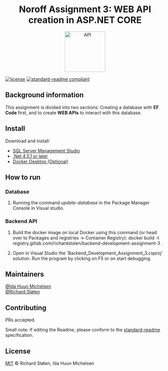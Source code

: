 <div align="center">
    <h1>Noroff Assignment 3: WEB API creation in ASP.NET CORE</h1>
    <img src="https://encrypted-tbn0.gstatic.com/images?q=tbn:ANd9GcRrsImCX7pu0K6l8ENzCwdkoQBonGNICS3JHw&usqp=CAU" width="128" alt="API">
</div>

[![license](https://img.shields.io/badge/License-MIT-green.svg)](LICENSE)
[![standard-readme compliant](https://img.shields.io/badge/readme%20style-standard-brightgreen.svg?style=flat-square)](https://github.com/RichardLitt/standard-readme)

## Background information
This assignment is divided into two sections: Creating a database with **EF Code** first, and to create **WEB APIs** to interact with this database.

## Install
Download and install: 
* [SQL Server Management Studio](https://docs.microsoft.com/en-us/sql/ssms/download-sql-server-management-studio-ssms?view=sql-server-ver15)
* [.Net 4.5.1 or later](https://dotnet.microsoft.com/en-us/download/dotnet)
* [Docker Desktop (Optional)](https://www.docker.com/products/docker-desktop/)

## How to run

### Database

1. Running the command *update-database* in the Package Manager Console in Visual studio.

### Backend API

1. Build the docker image on local Docker using this command (or head over to Packages and registries -> Container Registry): 
docker build -t registry.gitlab.com/richardstolen/backend-development-assignment-3 .

2. Open in Visual Studio the 'Backend_Development_Assignment_3.csproj' solution. Run the program by clicking on F5 or on start debugging.

## Maintainers

[@Ida Huun Michelsen](https://gitlab.com/IdaHuunMichelsen/)\
[@Richard Stølen](https://gitlab.com/richardstolen)

## Contributing

PRs accepted.

Small note: If editing the Readme, please conform to the [standard-readme](https://github.com/RichardLitt/standard-readme) specification.

## License

[MIT](../LICENSE) © Richard Stølen, Ida Huun Michelsen
